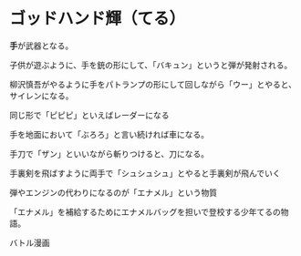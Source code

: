 # ゴッドハンド輝（てる）

**手**が武器となる。

子供が遊ぶように、手を銃の形にして、「バキュン」というと弾が発射される。

柳沢慎吾がやるように手をパトランプの形にして回しながら「ウー」とやると、サイレンになる。

同じ形で「ピピピ」といえばレーダーになる

手を地面において「ぶろろ」と言い続ければ車になる。

手刀で「ザン」といいながら斬りつけると、刀になる。

手裏剣を飛ばすように両手で「シュシュシュ」とやると手裏剣が飛んでいく

弾やエンジンの代わりになるのが「エナメル」という物質

「エナメル」を補給するためにエナメルバッグを担いで登校する少年てるの物語。

バトル漫画